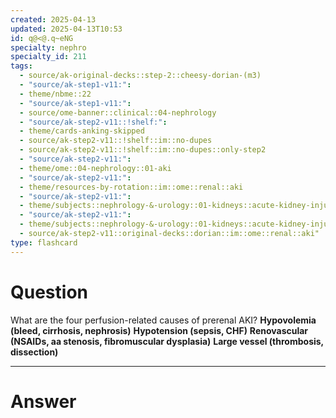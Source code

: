 ```yaml
---
created: 2025-04-13
updated: 2025-04-13T10:53
id: q@<@.q~eNG
specialty: nephro
specialty_id: 211
tags:
  - source/ak-original-decks::step-2::cheesy-dorian-(m3)
  - "source/ak-step1-v11:": 
  - theme/nbme::22
  - "source/ak-step1-v11:": 
  - source/ome-banner::clinical::04-nephrology
  - "source/ak-step2-v11::!shelf:": 
  - theme/cards-anking-skipped
  - source/ak-step2-v11::!shelf::im::no-dupes
  - source/ak-step2-v11::!shelf::im::no-dupes::only-step2
  - "source/ak-step2-v11:": 
  - theme/ome::04-nephrology::01-aki
  - "source/ak-step2-v11:": 
  - theme/resources-by-rotation::im::ome::renal::aki
  - "source/ak-step2-v11:": 
  - theme/subjects::nephrology-&-urology::01-kidneys::acute-kidney-injury::prerenal-failure
  - "source/ak-step2-v11:": 
  - theme/subjects::nephrology-&-urology::01-kidneys::acute-kidney-injury::prerenal-failure::pathophysiology
  - source/ak-step2-v11::original-decks::dorian::im::ome::renal::aki"
type: flashcard
---
```


# Question
What are the four perfusion-related causes of prerenal AKI?  **Hypovolemia (bleed, cirrhosis, nephrosis)** **Hypotension (sepsis, CHF)** **Renovascular (NSAIDs, aa stenosis, fibromuscular dysplasia)** **Large vessel (thrombosis, dissection)**

---

# Answer
